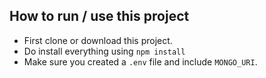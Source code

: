 ## How to run / use this project

- First clone or download this project.
- Do install everything using `npm install`
- Make sure you created a `.env` file and include `MONGO_URI`.
